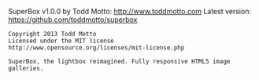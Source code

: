 SuperBox v1.0.0
	by Todd Motto: http://www.toddmotto.com
	Latest version: https://github.com/toddmotto/superbox

	Copyright 2013 Todd Motto
	Licensed under the MIT license
	http://www.opensource.org/licenses/mit-license.php

	SuperBox, the lightbox reimagined. Fully responsive HTML5 image galleries.